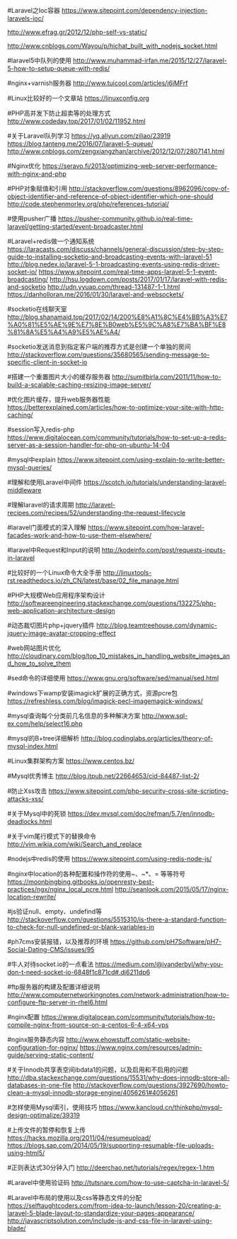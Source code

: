 #Laravel之Ioc容器
https://www.sitepoint.com/dependency-injection-laravels-ioc/

http://www.efrag.gr/2012/12/php-self-vs-static/

http://www.cnblogs.com/Wayou/p/hichat_built_with_nodejs_socket.html

#laravel5中队列的使用
http://www.muhammad-irfan.me/2015/12/27/laravel-5-how-to-setup-queue-with-redis/

#nginx+varnish服务器
http://www.tuicool.com/articles/j6jMFrf

#Linux比较好的一个文章站
https://linuxconfig.org

#PHP高并发下防止超卖等的处理方式
http://www.codeday.top/2017/01/02/11952.html

#关于Laravel队列学习
https://yq.aliyun.com/ziliao/23919
https://blog.tanteng.me/2016/07/laravel-5-queue/
http://www.cnblogs.com/zengxiangzhan/archive/2012/12/07/2807141.html

#Nginx优化
https://seravo.fi/2013/optimizing-web-server-performance-with-nginx-and-php


#PHP对象赋值和引用
http://stackoverflow.com/questions/8962096/copy-of-object-identifier-and-reference-of-object-identifier-which-one-should
http://code.stephenmorley.org/php/references-tutorial/

#使用pusher广播
https://pusher-community.github.io/real-time-laravel/getting-started/event-broadcaster.html

#Laravel+redis做一个通知系统
https://laracasts.com/discuss/channels/general-discussion/step-by-step-guide-to-installing-socketio-and-broadcasting-events-with-laravel-51
http://blog.nedex.io/laravel-5-1-broadcasting-events-using-redis-driver-socket-io/
https://www.sitepoint.com/real-time-apps-laravel-5-1-event-broadcasting/
http://hsu.logdown.com/posts/2017/01/17/laravel-with-redis-and-socketio
http://udn.yyuap.com/thread-131487-1-1.html
https://danholloran.me/2016/01/30/laravel-and-websockets/

#socketio在线聊天室
http://blog.shanamaid.top/2017/02/14/200%E8%A1%8C%E4%BB%A3%E7%A0%81%E5%AE%9E%E7%8E%B0web%E5%9C%A8%E7%BA%BF%E8%81%8A%E5%A4%A9%E5%AE%A4/

#socketio发送消息到指定客户端的推荐方式是创建一个单独的房间
http://stackoverflow.com/questions/35680565/sending-message-to-specific-client-in-socket-io

#搭建一个重置图片大小的缓存服务器
http://sumitbirla.com/2011/11/how-to-build-a-scalable-caching-resizing-image-server/

#优化图片缓存，提升web服务器性能
https://betterexplained.com/articles/how-to-optimize-your-site-with-http-caching/

#session写入redis-php
https://www.digitalocean.com/community/tutorials/how-to-set-up-a-redis-server-as-a-session-handler-for-php-on-ubuntu-14-04

#mysql中explain
https://www.sitepoint.com/using-explain-to-write-better-mysql-queries/

#理解和使用Laravel中间件
https://scotch.io/tutorials/understanding-laravel-middleware

#理解laravel的请求周期
http://laravel-recipes.com/recipes/52/understanding-the-request-lifecycle

#laravel门面模式的深入理解
https://www.sitepoint.com/how-laravel-facades-work-and-how-to-use-them-elsewhere/

#laravel中Request和Input的说明
http://kodeinfo.com/post/requests-inputs-in-laravel

#比较好的一个Linux命令大全手册
http://linuxtools-rst.readthedocs.io/zh_CN/latest/base/02_file_manage.html

#PHP大规模Web应用程序架构设计
http://softwareengineering.stackexchange.com/questions/132275/php-web-application-architecture-design

#动态裁切图片php+jquery插件
http://blog.teamtreehouse.com/dynamic-jquery-image-avatar-cropping-effect

#web网站图片优化
http://cloudinary.com/blog/top_10_mistakes_in_handling_website_images_and_how_to_solve_them

#sed命令的详细使用
https://www.gnu.org/software/sed/manual/sed.html

#windows下wamp安装imagick扩展的正确方式，资源pcre包
https://refreshless.com/blog/imagick-pecl-imagemagick-windows/

#mysql查询每个分类前几名信息的多种解决方案
http://www.sql-ex.com/help/select16.php

#mysql的B+tree详细解析
http://blog.codinglabs.org/articles/theory-of-mysql-index.html

#Linux集群架构方案
https://www.centos.bz/

#Mysql优秀博主
http://blog.itpub.net/22664653/cid-84487-list-2/

#防止Xss攻击
https://www.sitepoint.com/php-security-cross-site-scripting-attacks-xss/

#关于Mysql中的死锁
https://dev.mysql.com/doc/refman/5.7/en/innodb-deadlocks.html

#关于vim尾行模式下的替换命令
http://vim.wikia.com/wiki/Search_and_replace

#nodejs中redis的使用
https://www.sitepoint.com/using-redis-node-js/

#nginx中location的各种配置和操作符的使用~、~*、= 等等符号
https://moonbingbing.gitbooks.io/openresty-best-practices/ngx/nginx_local_pcre.html
http://seanlook.com/2015/05/17/nginx-location-rewrite/

#js验证null、empty、undefind等
http://stackoverflow.com/questions/5515310/is-there-a-standard-function-to-check-for-null-undefined-or-blank-variables-in

#ph7cms安装报错，以及推荐的环境
https://github.com/pH7Software/pH7-Social-Dating-CMS/issues/95

#牛人对待socket.io的一点看法
https://medium.com/@ivanderbyl/why-you-don-t-need-socket-io-6848f1c871cd#.dj6211dp6

#ftp服务器的构建及配置详细说明
http://www.computernetworkingnotes.com/network-administration/how-to-configure-ftp-server-in-rhel6.html

#nginx配置
https://www.digitalocean.com/community/tutorials/how-to-compile-nginx-from-source-on-a-centos-6-4-x64-vps

#nginx服务静态内容
http://www.ehowstuff.com/static-website-configuration-for-nginx/
https://www.nginx.com/resources/admin-guide/serving-static-content/

#关于Innodb共享表空间ibdata1的问题，以及启用和不启用的问题
http://dba.stackexchange.com/questions/15531/why-does-innodb-store-all-databases-in-one-file
http://stackoverflow.com/questions/3927690/howto-clean-a-mysql-innodb-storage-engine/4056261#4056261

#怎样使用Mysql索引，使用技巧
https://www.kancloud.cn/thinkphp/mysql-design-optimalize/39319

#上传文件的暂停和恢复上传
https://hacks.mozilla.org/2011/04/resumeupload/
https://blogs.sap.com/2014/05/19/supporting-resumable-file-uploads-using-html5/

#正则表达式30分钟入门
http://deerchao.net/tutorials/regex/regex-1.htm

#Laravel中使用验证码
http://tutsnare.com/how-to-use-captcha-in-laravel-5/

#Laravel中布局的使用以及css等静态文件的分配
https://selftaughtcoders.com/from-idea-to-launch/lesson-20/creating-a-laravel-5-blade-layout-to-standardize-your-pages-appearance/
http://javascriptsolution.com/include-js-and-css-file-in-laravel-using-blade/
